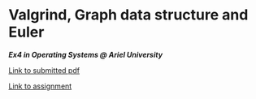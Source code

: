 # Valgrind, Graph data structure and Euler
***Ex4 in Operating Systems @ Ariel University***

[Link to submitted pdf](README.pdf)


[Link to assignment](ASSIGNMENT.pdf)
